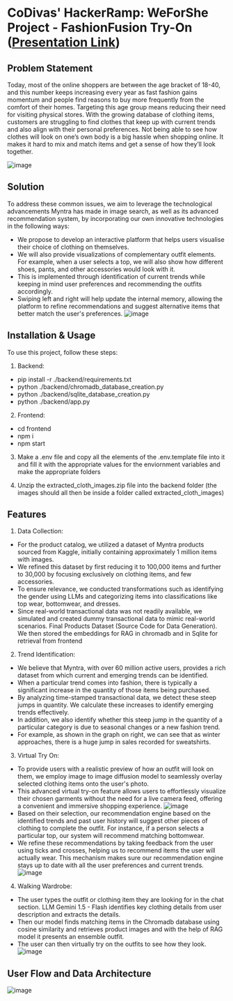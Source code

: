 # CoDivas' HackerRamp: WeForShe Project - FashionFusion Try-On ([Presentation Link](https://docs.google.com/presentation/d/1yKqT0WgER9fl6irTU28eS8ZR80N45BVcXEwQZqRdjfk/edit?usp=sharing))

## Problem Statement

Today, most of the online shoppers are between the age bracket of 18-40, and this number keeps increasing every year as fast fashion gains momentum and people find reasons to buy more frequently from the comfort of their homes. Targeting this age group means reducing their need for visiting physical stores. With the growing database of clothing items, customers are struggling to find clothes that keep up with current trends and also align with their personal preferences. Not being able to see how clothes will look on one’s own body is a big hassle when shopping online. It makes it hard to mix and match items and get a sense of how they’ll look together.

![image](https://github.com/aasmithadhani/Myntra-CoDivas/blob/main/Application%20screenshots/problem%20statement.png)


## Solution

To address these common issues, we aim to leverage the technological advancements Myntra has made in image search, as well as its advanced recommendation system, by incorporating our own innovative technologies in the following ways:

- We propose to develop an interactive platform that helps users visualise their choice of clothing on themselves.
- We will also provide visualizations of complementary outfit elements. For example, when a user selects a top, we will also show how different shoes, pants, and other accessories would look with it.
- This is implemented through identification of current trends while keeping in mind user preferences and recommending the outfits accordingly.
- Swiping left and right will help update the internal memory, allowing the platform to refine recommendations and suggest alternative items that better match the user's preferences.
![image](https://github.com/aasmithadhani/Myntra-CoDivas/blob/main/Application%20screenshots/Catalog%20Image.png)

## Installation & Usage

To use this project, follow these steps:

1. Backend:
- pip install -r ./backend/requirements.txt
- python ./backend/chromadb_database_creation.py
- python ./backend/sqlite_database_creation.py
- python ./backend/app.py

2. Frontend: 
- cd frontend
- npm i
- npm start

3. Make a .env file and copy all the elements of the .env.template file into it and fill it with the appropriate values for the enviornment variables and make the appropriate folders

4. Unzip the extracted_cloth_images.zip file into the backend folder (the images should all then be inside a folder called extracted_cloth_images)

## Features

1. Data Collection:
- For the product catalog, we utilized a dataset of Myntra products sourced from Kaggle, initially containing approximately 1 million items with images.
- We refined this dataset by first reducing it to 100,000 items and further to 30,000 by focusing exclusively on clothing items, and few accessories. 
- To ensure relevance, we conducted transformations such as identifying the gender using LLMs and categorizing items into classifications like top wear, bottomwear, and dresses.
- Since real-world transactional data was not readily available, we simulated and created dummy transactional data to mimic real-world scenarios. Final Products Dataset (Source Code for Data Generation). We then stored the embeddings for RAG in chromadb and in Sqlite for retrieval from frontend

2. Trend Identification:
- We believe that Myntra, with over 60 million active users, provides a rich dataset from which current and emerging trends can be identified.
- When a particular trend comes into fashion, there is typically a significant increase in the quantity of those items being purchased. 
- By analyzing time-stamped transactional data, we detect these steep jumps in quantity. We calculate these increases to identify emerging trends effectively.
- In addition, we also identify whether this steep jump in the quantity of a particular category is due to seasonal changes or a new fashion trend.
- For example, as shown in the graph on right, we can see that as winter approaches, there is a huge jump in sales recorded for sweatshirts.

3. Virtual Try On:
- To provide users with a realistic preview of how an outfit will look on them, we employ image to image diffusion model to seamlessly overlay selected clothing items onto the user's photo. 
- This advanced virtual try-on feature allows users to effortlessly visualize their chosen garments without the need for a live camera feed, offering a convenient and immersive shopping experience.
![image](https://github.com/aasmithadhani/Myntra-CoDivas/blob/main/Application%20screenshots/Virtual%20Try%20On.png)
- Based on their selection, our recommendation engine based on the identified trends and past user history will suggest other pieces of clothing to complete the outfit. For instance, if a person selects a particular top, our system will recommend matching bottomwear. 
- We refine these recommendations by taking feedback from the user using ticks and crosses, helping us to recommend items the user will actually wear. This mechanism makes sure our recommendation engine stays up to date with all the user preferences and current trends.
![image](https://github.com/aasmithadhani/Myntra-CoDivas/blob/main/Application%20screenshots/Recommendation%20.png)

4. Walking Wardrobe:
- The user types the outfit or clothing item they are looking for in the chat section. LLM Gemini 1.5 - Flash identifies key clothing details from user description and extracts the details.
- Then our model finds matching items in the Chromadb database using cosine similarity and retrieves product images and with the help of RAG model it presents an ensemble outfit.
- The user can then virtually try on the outfits to see how they look.
![image](https://github.com/aasmithadhani/Myntra-CoDivas/blob/main/Application%20screenshots/Walking%20Wardrobe.png)

## User Flow and Data Architecture
![image](https://github.com/aasmithadhani/Myntra-CoDivas/blob/main/Application%20screenshots/User%20Flow%20and%20Data%20Architecture.png)


